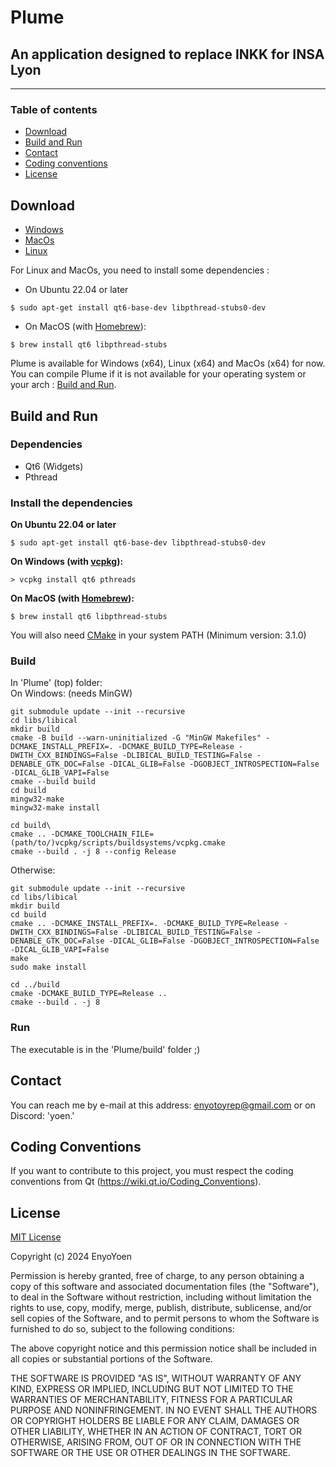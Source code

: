 # Plume
## An application designed to replace INKK for INSA Lyon
---
### Table of contents
 - [Download](#download)
 - [Build and Run](#build-and-run)
 - [Contact](#contact)
 - [Coding conventions](#coding-conventions)
 - [License](#license)

## Download
- [Windows](https://nightly.link/EnyoYoen/Plume/workflows/build-windows/master/Plume%20-%20Windows%20x64.zip)
- [MacOs](https://nightly.link/EnyoYoen/Plume/workflows/build-macos/master/Plume%20-%20MacOs%20x64.zip)
- [Linux](https://nightly.link/EnyoYoen/Plume/workflows/build-linux/master/Plume%20-%20Linux%20x64.zip) 

For Linux and MacOs, you need to install some dependencies :  
- On Ubuntu 22.04 or later
```shell
$ sudo apt-get install qt6-base-dev libpthread-stubs0-dev
```
- On MacOS (with [Homebrew](https://brew.sh/index)):
```shell
$ brew install qt6 libpthread-stubs
```

Plume is available for Windows (x64), Linux (x64) and MacOs (x64) for now.  
You can compile Plume if it is not available for your operating system or your arch : [Build and Run](#build-and-run).

## Build and Run
### Dependencies
- Qt6 (Widgets)
- Pthread

### Install the dependencies
**On Ubuntu 22.04 or later**
```shell
$ sudo apt-get install qt6-base-dev libpthread-stubs0-dev
```

**On Windows (with [vcpkg](https://github.com/microsoft/vcpkg/#quick-start-windows)):**
```shell
> vcpkg install qt6 pthreads
```

**On MacOS (with [Homebrew](https://brew.sh/index)):**
```shell
$ brew install qt6 libpthread-stubs
```

You will also need [CMake](https://cmake.org/download/) in your system PATH (Minimum version: 3.1.0)
### Build
In 'Plume' (top) folder:  
On Windows: (needs MinGW)
```shell
git submodule update --init --recursive
cd libs/libical
mkdir build
cmake -B build --warn-uninitialized -G "MinGW Makefiles" -DCMAKE_INSTALL_PREFIX=. -DCMAKE_BUILD_TYPE=Release -DWITH_CXX_BINDINGS=False -DLIBICAL_BUILD_TESTING=False -DENABLE_GTK_DOC=False -DICAL_GLIB=False -DGOBJECT_INTROSPECTION=False -DICAL_GLIB_VAPI=False
cmake --build build
cd build
mingw32-make
mingw32-make install

cd build\
cmake .. -DCMAKE_TOOLCHAIN_FILE=(path/to/)vcpkg/scripts/buildsystems/vcpkg.cmake
cmake --build . -j 8 --config Release
```
Otherwise:
```shell
git submodule update --init --recursive
cd libs/libical
mkdir build
cd build
cmake .. -DCMAKE_INSTALL_PREFIX=. -DCMAKE_BUILD_TYPE=Release -DWITH_CXX_BINDINGS=False -DLIBICAL_BUILD_TESTING=False -DENABLE_GTK_DOC=False -DICAL_GLIB=False -DGOBJECT_INTROSPECTION=False -DICAL_GLIB_VAPI=False
make
sudo make install

cd ../build
cmake -DCMAKE_BUILD_TYPE=Release .. 
cmake --build . -j 8
```
### Run
The executable is in the 'Plume/build' folder ;)  

## Contact
You can reach me by e-mail at this address: enyotoyrep@gmail.com or on Discord: 'yoen.'

## Coding Conventions
If you want to contribute to this project, you must respect the coding conventions from Qt (https://wiki.qt.io/Coding_Conventions).

## License
[MIT License](https://en.wikipedia.org/wiki/MIT_License)

Copyright (c) 2024 EnyoYoen

Permission is hereby granted, free of charge, to any person obtaining a copy
of this software and associated documentation files (the "Software"), to deal
in the Software without restriction, including without limitation the rights
to use, copy, modify, merge, publish, distribute, sublicense, and/or sell
copies of the Software, and to permit persons to whom the Software is
furnished to do so, subject to the following conditions:

The above copyright notice and this permission notice shall be included in all
copies or substantial portions of the Software.

THE SOFTWARE IS PROVIDED "AS IS", WITHOUT WARRANTY OF ANY KIND, EXPRESS OR
IMPLIED, INCLUDING BUT NOT LIMITED TO THE WARRANTIES OF MERCHANTABILITY,
FITNESS FOR A PARTICULAR PURPOSE AND NONINFRINGEMENT. IN NO EVENT SHALL THE
AUTHORS OR COPYRIGHT HOLDERS BE LIABLE FOR ANY CLAIM, DAMAGES OR OTHER
LIABILITY, WHETHER IN AN ACTION OF CONTRACT, TORT OR OTHERWISE, ARISING FROM,
OUT OF OR IN CONNECTION WITH THE SOFTWARE OR THE USE OR OTHER DEALINGS IN THE
SOFTWARE.

